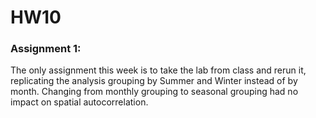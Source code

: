 # HW10

### Assignment 1:

The only assignment this week is to take the lab from class and rerun it, replicating the analysis grouping by Summer and Winter instead of by month. Changing from monthly grouping to seasonal grouping had no impact on spatial autocorrelation. 